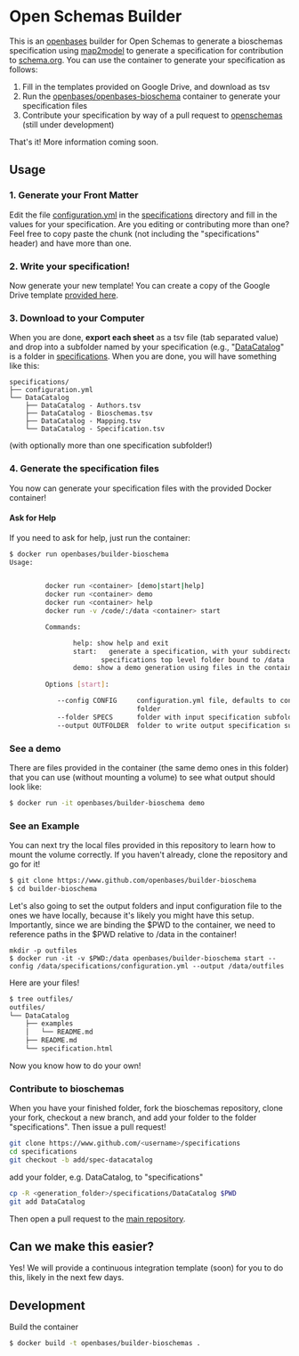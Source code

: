 # Open Schemas Builder

This is an [openbases](https://openbases.github.io) builder for Open Schemas
to generate a bioschemas specification using [map2model](https://www.github.com/openschemas/map2model)
to generate a specification for contribution to [schema.org](https://www.schema.org). You can use the container to generate your specification as follows:

 1. Fill in the templates provided on Google Drive, and download as tsv
 2. Run the [openbases/openbases-bioschema](https://hub.docker.com/r/openbases/builder-bioschema) container to generate your specification files
 3. Contribute your specification by way of a pull request to [openschemas](https://www.github.com/openschemas/specifications) (still under development)

That's it! More information coming soon.

## Usage

### 1. Generate your Front Matter
Edit the file [configuration.yml](specifications/configuration.yml) in 
the [specifications](specifications) directory and fill in the values for your
specification. Are you editing or contributing more than one? Feel free to copy paste the chunk
(not including the "specifications" header) and have more than one.

### 2. Write your specification!
Now generate your new template! You can create a copy of the Google Drive template [provided here](https://docs.google.com/spreadsheets/d/1seHDwKRwET_H8maRTMmdXG7M1deh23Y613TaJ2Pd3qc/edit?usp=sharing).

### 3. Download to your Computer
When you are done, **export each sheet** as a tsv file (tab separated value) and drop into a subfolder named by your specification (e.g., "[DataCatalog](specifications/Datacatalog)" is a folder in [specifications](specifications). When you are done, you will have something like this:

```
specifications/
├── configuration.yml
└── DataCatalog
    ├── DataCatalog - Authors.tsv
    ├── DataCatalog - Bioschemas.tsv
    ├── DataCatalog - Mapping.tsv
    └── DataCatalog - Specification.tsv
```
(with optionally more than one specification subfolder!)

### 4. Generate the specification files
You now can generate your specification files with the provided Docker container! 

#### Ask for Help
If you need to ask for help, just run the container:

```bash
$ docker run openbases/builder-bioschema
Usage:


         docker run <container> [demo|start|help]
         docker run <container> demo
         docker run <container> help
         docker run -v /code/:/data <container> start

         Commands:

                help: show help and exit
                start:   generate a specification, with your subdirectory with the
                       specifications top level folder bound to /data
                demo: show a demo generation using files in the container
         
         Options [start]:

            --config CONFIG     configuration.yml file, defaults to configuration.yml in
                                folder
            --folder SPECS      folder with input specification subfolders
            --output OUTFOLDER  folder to write output specification subfolders
```

### See a demo
There are files provided in the container (the same demo ones in this folder)
that you can use (without mounting a volume) to see what output should look like:

```bash
$ docker run -it openbases/builder-bioschema demo
```

### See an Example
You can next try the local files provided in this repository to learn how to mount
the volume correctly. If you haven't already, clone the repository and go for it!

```bash
$ git clone https://www.github.com/openbases/builder-bioschema
$ cd builder-bioschema
```

Let's also going to set the output folders and input configuration file to
the ones we have locally, because it's likely you might have this setup. Importantly,
since we are binding the $PWD to the container, we need to reference paths in the
$PWD relative to /data in the container!

```
mkdir -p outfiles
$ docker run -it -v $PWD:/data openbases/builder-bioschema start --config /data/specifications/configuration.yml --output /data/outfiles
```

Here are your files!

```bash
$ tree outfiles/
outfiles/
└── DataCatalog
    ├── examples
    │   └── README.md
    ├── README.md
    └── specification.html
```

Now you know how to do your own!

### Contribute to bioschemas

When you have your finished folder, fork the bioschemas repository,
clone your fork, checkout a new branch, and add your folder
to the folder "specifications". Then issue a pull request!

```bash
git clone https://www.github.com/<username>/specifications
cd specifications
git checkout -b add/spec-datacatalog
```
add your folder, e.g. DataCatalog, to "specifications"

```bash
cp -R <generation_folder>/specifications/DataCatalog $PWD
git add DataCatalog
```

Then open a pull request to the [main repository](https://github.com/BioSchemas/specifications).

## Can we make this easier?

Yes! We will provide a continuous integration template (soon) for you to do this,
likely in the next few days.

## Development

Build the container

```bash
$ docker build -t openbases/builder-bioschemas .
```
